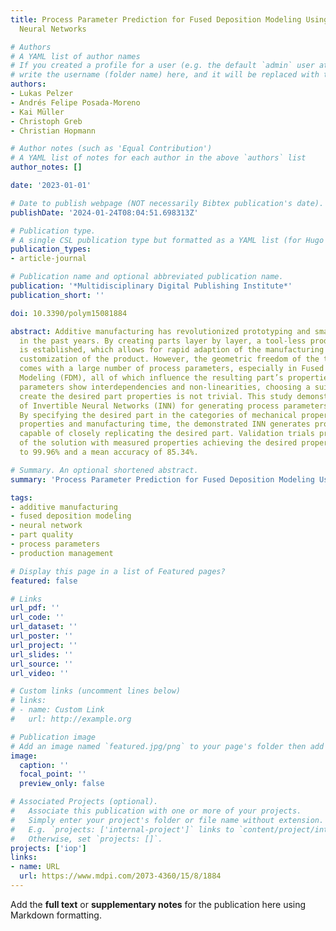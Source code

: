 ```yaml
---
title: Process Parameter Prediction for Fused Deposition Modeling Using Invertible
  Neural Networks

# Authors
# A YAML list of author names
# If you created a profile for a user (e.g. the default `admin` user at `content/authors/admin/`), 
# write the username (folder name) here, and it will be replaced with their full name and linked to their profile.
authors:
- Lukas Pelzer
- Andrés Felipe Posada-Moreno
- Kai Müller
- Christoph Greb
- Christian Hopmann

# Author notes (such as 'Equal Contribution')
# A YAML list of notes for each author in the above `authors` list
author_notes: []

date: '2023-01-01'

# Date to publish webpage (NOT necessarily Bibtex publication's date).
publishDate: '2024-01-24T08:04:51.698313Z'

# Publication type.
# A single CSL publication type but formatted as a YAML list (for Hugo requirements).
publication_types:
- article-journal

# Publication name and optional abbreviated publication name.
publication: '*Multidisciplinary Digital Publishing Institute*'
publication_short: ''

doi: 10.3390/polym15081884

abstract: Additive manufacturing has revolutionized prototyping and small-scale production
  in the past years. By creating parts layer by layer, a tool-less production technology
  is established, which allows for rapid adaption of the manufacturing process and
  customization of the product. However, the geometric freedom of the technologies
  comes with a large number of process parameters, especially in Fused Deposition
  Modeling (FDM), all of which influence the resulting part’s properties. Since those
  parameters show interdependencies and non-linearities, choosing a suitable set to
  create the desired part properties is not trivial. This study demonstrates the use
  of Invertible Neural Networks (INN) for generating process parameters objectively.
  By specifying the desired part in the categories of mechanical properties, optical
  properties and manufacturing time, the demonstrated INN generates process parameters
  capable of closely replicating the desired part. Validation trials prove the precision
  of the solution with measured properties achieving the desired properties to up
  to 99.96% and a mean accuracy of 85.34%.

# Summary. An optional shortened abstract.
summary: 'Process Parameter Prediction for Fused Deposition Modeling Using Invertible Neural Networks.'

tags:
- additive manufacturing
- fused deposition modeling
- neural network
- part quality
- process parameters
- production management

# Display this page in a list of Featured pages?
featured: false

# Links
url_pdf: ''
url_code: ''
url_dataset: ''
url_poster: ''
url_project: ''
url_slides: ''
url_source: ''
url_video: ''

# Custom links (uncomment lines below)
# links:
# - name: Custom Link
#   url: http://example.org

# Publication image
# Add an image named `featured.jpg/png` to your page's folder then add a caption below.
image:
  caption: ''
  focal_point: ''
  preview_only: false

# Associated Projects (optional).
#   Associate this publication with one or more of your projects.
#   Simply enter your project's folder or file name without extension.
#   E.g. `projects: ['internal-project']` links to `content/project/internal-project/index.md`.
#   Otherwise, set `projects: []`.
projects: ['iop']
links:
- name: URL
  url: https://www.mdpi.com/2073-4360/15/8/1884
---
```


Add the **full text** or **supplementary notes** for the publication here using Markdown formatting.
